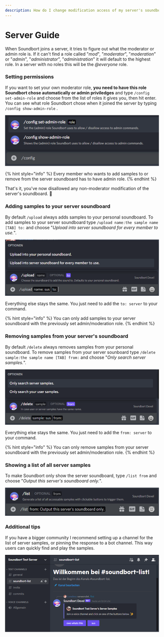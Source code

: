 ```yaml
---
description: How do I change modification access of my server's soundboard?
---
```


# Server Guide

When Soundbort joins a server, it tries to figure out what the moderator or admin role is. If it can't find a role called "_mod_", "_moderator_", "_moderation_" or "_admin_", "_administrator_", "_administration_" it will default to the highest role. In a server with no roles this will be the _@everyone_ role.

### Setting permissions

If you want to set your own moderator role, **you need to have this role Soundbort chose automatically or admin priviledges** and type `/config set-admin-role` and choose from the list of roles it gives you, then hit enter. You can see what role Soundbort chose when it joined the server by typing `/config show-admin-role` .

![Commands for setting and viewing the moderator/admin role.](../.gitbook/assets/grafik%20%2810%29.png)

{% hint style="info" %}
Every member who wants to add samples to or remove from the server soundboard has to have admin role.
{% endhint %}

That's it, you've now disallowed any non-moderator modification of the server's soundboard. 🎉 

### Adding samples to your server soundboard

By default `/upload` always adds samples to your personal soundboard. To add samples to your server soundboard type `/upload name:the sample name [TAB] to:` and choose "_Upload into server soundboard for every member to use._".

![Add samples to your server soundboard.](../.gitbook/assets/grafik%20%285%29.png)

Everything else stays the same. You just need to add the `to: server` to your command.

{% hint style="info" %}
You can only add samples to your server soundboard with the previously set admin/moderation role.
{% endhint %}

### Removing samples from your server's soundboard

By default `/delete` always removes samples from your personal soundboard. To remove samples from your server sounboard type `/delete sample:the sample name [TAB] from:` and choose "_Only search server samples._".

![Command to remove a sample from your server&apos;s soundboard.](../.gitbook/assets/grafik%20%286%29.png)

Everything else stays the same. You just need to add the `from: server` to your command.

{% hint style="info" %}
You can only remove samples from your server soundboard with the previously set admin/moderation role.
{% endhint %}

### Showing a list of all server samples

To make Soundbort only show the server soundboard, type `/list from` and choose "_Output this server's soundboard only._".

![Command for showing only the server soundboard.](../.gitbook/assets/grafik%20%2812%29.png)

### Additional tips

If you have a bigger community I recommend setting up a channel for the list of server samples, or pinning the response to a bot channel. This way users can quickly find and play the samples.

![Setup of a channel which shows the server&apos;s soundboard.](../.gitbook/assets/grafik.png)

